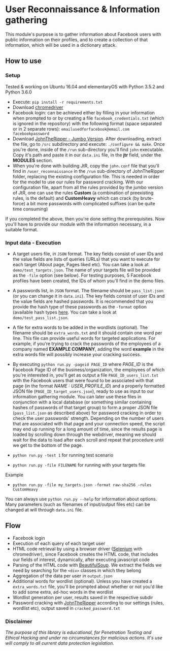 # User Reconnaissance & Information gathering

This module's purpose is to gather information about Facebook users with public information on their profiles, and to create a collection of that information, which will be used in a dictionary attack.

## How to use

### Setup

Tested & working on Ubuntu 16.04 and elementaryOS with Python 3.5.2 and Python 3.6.0

* Execute: `pip install -r requirements.txt`
* Download [chromedriver](http://chromedriver.chromium.org/downloads)
* Facebook login: can be achieved either by filling in your information when prompted to or by creating a file `facebook_credentials.txt` (which is ignored in the repository) with the following format (space separated or in 2 separate rows):
`emailusedforfacebook@email.com facebookpassword`
* Download [JohnTheRipper - Jumbo Version](https://github.com/magnumripper/JohnTheRipper/archive/bleeding-jumbo.tar.gz). After downloading, extract the file, go to `/src` subdirectory and execute: `./configure && make`.
Once you're done, inside of the `/run` sub-directory you'll find `john` executable. Copy it's path and paste it in our `data.ini` file, in the **jtr** field, under the **MODULES** section.
* When you're done with building JtR, copy the `john.conf` file that you'll find in `/user_reconnaissance` in the `/run` sub-directory of JohnTheRipper folder, replacing the existing configuration file. This is needed in order for the model to use our rules for password cracking. With our configuration file, apart from all the rules provided by the jumbo version of JtR, one can use the rules **Custom** (a combination of preexisting rules, is the default) and **CustomHeavy** which can crack (by brute-force) a bit more passwords with complicated suffixes (can be quite time consuming)

If you completed the above, then you're done setting the prerequisites. Now you'll have to provide our module with the information necessary, in a suitable format.

### Input data - Execution

* A target users file, in `JSON` format. The key fields consist of user IDs and the value fields are lists of queries (URLs) that you want to execute for each target (About page, Pages liked etc). You can take a look at `demo/test_targets.json`. The name of your targets file will be provided as the `-file` option (see below). For testing purposes, 5 Facebook profiles have been created, the IDs of whom you'll find in the demo files.
* A passwords list, in `JSON` format. The filename should be `pass_list.json` (or you can change it in `data.ini`). The key fields consist of user IDs and the value fields are hashed passwords. It is recommended that you provide the hash type of these passwords as the `-format` option (available hash types [here](http://pentestmonkey.net/cheat-sheet/john-the-ripper-hash-formats). You can take a look at `demo/test_pass_list.json`.
* A file for extra words to be added in the wordlists (optional). The filename should be `extra_words.txt` and it should contain one word per line. This file can provide useful words for targeted applications. For example, if you're trying to crack the passwords of the employees of a company named **EXAMPLE COMPANY**, adding the word **example** in the extra words file will possibly increase your cracking success.
* By executing `python run.py -pageid PAGE_ID` where *PAGE_ID* is the Facebook Page ID of the business/organization, the employees of which you're interested in, you'll get as output a file `PAGE_ID_users_list.txt` with the Facebook users that were found to be associated with that page (in the format *NAME : USER_PROFILE_ID*) and a properly formatted JSON file (`PAGE_ID_target_users.json`), ready to use as input to our information gathering module. You can later use these files in conjunction with a local database (or something similar containing hashes of passwords of that target group) to form a proper JSON file (`pass_list.json` as described above) for password cracking in order to check the user passwords' strength. Depending on the number of users that are associated with that page and your connection speed, the script may end up running for a long amount of time, since the results page is loaded by scrolling down through the webdriver, meaning we should wait for the data to load after each scroll and repeat that procedure until we get to the bottom of the page.

* `python run.py -test 1` for running test scenario
* `python run.py -file FILENAME` for running with your targets file

Example
* `python run.py -file my_targets.json -format raw-sha256 -rules CustomHeavy`

You can always use `python run.py --help` for information about options.
Many parameters (such as filenames of input/output files etc) can be changed at will through `data.ini` file.

## Flow

* Facebook login
* Execution of each query of each target user
* HTML code retrieval by using a browser driver ([Selenium](http://selenium-python.readthedocs.io/) with chromedriver), since Facebook creates the HTML code, that includes our fields of interest, dynamically, after executing javascript code
* Parsing of the HTML code with [BeautifulSoup](https://www.crummy.com/software/BeautifulSoup/). We extract the fields we need by searching for the `<div>` classes in which they belong
* Aggregation of the data per user in `output.json`
* Additional words for wordlist (optional). Unless you have created a `extra_words.txt` file, you'll be prompted about whether or not you'd like to add some extra, ad-hoc words in the wordlist
* Wordlist generation per user, results saved in the respective subdir
* Password cracking with [JohnTheRipper](http://www.openwall.com/john/) according to our settings (rules, wordlist etc), output saved in `cracked_password.txt`

### Disclaimer

*The purpose of this library is educational, for Penetration Testing and Ethical Hacking and under no circumstances for malicious actions. It's use will comply to all current data protection legislation.*